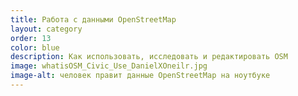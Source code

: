 ```yaml
---
title: Работа с данными OpenStreetMap
layout: category
order: 13
color: blue
description: Как использовать, исследовать и редактировать OSM
image: whatisOSM_Civic_Use_DanielXOneilr.jpg
image-alt: человек правит данные OpenStreetMap на ноутбуке
---
```

